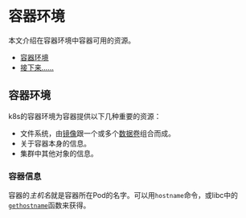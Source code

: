 # 容器环境

本文介绍在容器环境中容器可用的资源。

- [容器环境](#容器环境)
- [接下来……](#接下来)

## 容器环境

k8s的容器环境为容器提供以下几种重要的资源：

- 文件系统，由[镜像](镜像.md)跟一个或多个[数据卷]()组合而成。
- 关于容器本身的信息。
- 集群中其他对象的信息。

### 容器信息

容器的*主机名*就是容器所在Pod的名字。可以用`hostname`命令，或libc中的[`gethostname`](http://man7.org/linux/man-pages/man2/gethostname.2.html)函数来获得。

